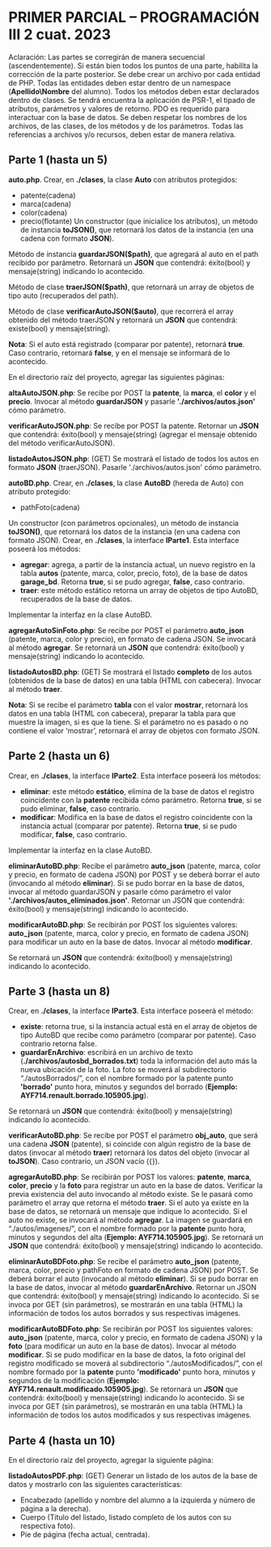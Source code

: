# PRIMER PARCIAL – PROGRAMACIÓN III                                                 2 cuat. 2023

Aclaración:
Las partes se corregirán de manera secuencial (ascendentemente). Si están bien todos los puntos de una parte, habilita la
corrección de la parte posterior.
Se debe crear un archivo por cada entidad de PHP.
Todas las entidades deben estar dentro de un namespace (**Apellido\Nombre** del alumno).
Todos los métodos deben estar declarados dentro de clases. Se tendrá encuentra la aplicación de PSR-1, el tipado de atributos,
parámetros y valores de retorno.
PDO es requerido para interactuar con la base de datos.
Se deben respetar los nombres de los archivos, de las clases, de los métodos y de los parámetros.
Todas las referencias a archivos y/o recursos, deben estar de manera relativa.

## Parte 1 (hasta un 5)
**auto.php**. Crear, en **./clases**, la clase **Auto** con atributos protegidos:
- patente(cadena)
- marca(cadena)
- color(cadena)
- precio(flotante)
Un constructor (que inicialice los atributos), un método de instancia **toJSON()**, que retornará los datos de la
instancia (en una cadena con formato **JSON**).

Método de instancia **guardarJSON($path)**, que agregará al auto en el path recibido por parámetro. Retornará un
**JSON** que contendrá: éxito(bool) y mensaje(string) indicando lo acontecido.

Método de clase **traerJSON($path)**, que retornará un array de objetos de tipo auto (recuperados del path).

Método de clase **verificarAutoJSON($auto)**, que recorrerá el array obtenido del método traerJSON y retornará un
**JSON** que contendrá: existe(bool) y mensaje(string).

**Nota**: Si el auto está registrado (comparar por patente), retornará **true**. Caso contrario, retornará **false**, y en el
mensaje se informará de lo acontecido.


En el directorio raíz del proyecto, agregar las siguientes páginas:

**altaAutoJSON.php**: Se recibe por POST la **patente**, la **marca**, el **color** y el **precio**. Invocar al método **guardarJSON** y
pasarle **'./archivos/autos.json'** cómo parámetro.

**verificarAutoJSON.php**: Se recibe por POST la patente.
Retornar un **JSON** que contendrá: éxito(bool) y mensaje(string) (agregar el mensaje obtenido del método
verificarAutoJSON).

**listadoAutosJSON.php**: (GET) Se mostrará el listado de todos los autos en formato **JSON** (traerJSON). Pasarle
'./archivos/autos.json' cómo parámetro.

**autoBD.php**. Crear, en **./clases**, la clase **AutoBD** (hereda de Auto) con atributo protegido:
- pathFoto(cadena)

Un constructor (con parámetros opcionales), un método de instancia **toJSON()**, que retornará los datos de la
instancia (en una cadena con formato JSON).
Crear, en **./clases**, la interface **IParte1**. Esta interface poseerá los métodos:
- **agregar**: agrega, a partir de la instancia actual, un nuevo registro en la tabla **autos** (patente, marca, color,
precio, foto), de la base de datos **garage_bd**. Retorna **true**, si se pudo agregar, **false**, caso contrario.
- **traer**: este método estático retorna un array de objetos de tipo AutoBD, recuperados de la base de datos.

Implementar la interfaz en la clase AutoBD.

**agregarAutoSinFoto.php**: Se recibe por POST el parámetro **auto_json** (patente, marca, color y precio), en formato
de cadena JSON. Se invocará al método **agregar**.
Se retornará un **JSON** que contendrá: éxito(bool) y mensaje(string) indicando lo acontecido.

**listadoAutosBD.php**: (GET) Se mostrará el listado **completo** de los autos (obtenidos de la base de datos) en una
tabla (HTML con cabecera). Invocar al método **traer**.

**Nota**: Si se recibe el parámetro **tabla** con el valor **mostrar**, retornará los datos en una tabla (HTML con cabecera),
preparar la tabla para que muestre la imagen, si es que la tiene.
Si el parámetro no es pasado o no contiene el valor ‘mostrar’, retornará el array de objetos con formato JSON.

## Parte 2 (hasta un 6)

Crear, en **./clases**, la interface **IParte2**. Esta interface poseerá los métodos:

- **eliminar**: este método **estático**, elimina de la base de datos el registro coincidente con la **patente** recibida
cómo parámetro. Retorna **true**, si se pudo eliminar, **false**, caso contrario.
- **modificar**: Modifica en la base de datos el registro coincidente con la instancia actual (comparar por
patente). Retorna **true**, si se pudo modificar, **false**, caso contrario.

Implementar la interfaz en la clase AutoBD.

**eliminarAutoBD.php**: Recibe el parámetro **auto_json** (patente, marca, color y precio, en formato de cadena JSON)
por POST y se deberá borrar el auto (invocando al método **eliminar**).
Si se pudo borrar en la base de datos, invocar al método guardarJSON y pasarle cómo parámetro el valor **'./archivos/autos_eliminados.json'**.
Retornar un JSON que contendrá: éxito(bool) y mensaje(string) indicando lo acontecido.

**modificarAutoBD.php**: Se recibirán por POST los siguientes valores: **auto_json** (patente, marca, color y precio, en
formato de cadena JSON) para modificar un auto en la base de datos. Invocar al método **modificar**.

Se retornará un **JSON** que contendrá: éxito(bool) y mensaje(string) indicando lo acontecido.

## Parte 3 (hasta un 8)

Crear, en **./clases**, la interface **IParte3**. Esta interface poseerá el método:
- **existe**: retorna true, si la instancia actual está en el array de objetos de tipo AutoBD que recibe como
parámetro (comparar por patente). Caso contrario retorna false.
- **guardarEnArchivo**: escribirá en un archivo de texto (**./archivos/autosbd_borrados.txt**) toda la información del auto más la nueva ubicación de la foto. La foto se moverá al subdirectorio “./autosBorrados/”, con el nombre formado por la patente punto **'borrado'** punto hora, minutos y segundos del borrado (**Ejemplo: AYF714.renault.borrado.105905.jpg**).

Se retornará un **JSON** que contendrá: éxito(bool) y mensaje(string) indicando lo acontecido.

**verificarAutoBD.php**: Se recibe por POST el parámetro **obj_auto**, que será una cadena **JSON** (patente), si coincide
con algún registro de la base de datos (invocar al método **traer**) retornará los datos del objeto (invocar al **toJSON**).
Caso contrario, un JSON vacío ({}).

**agregarAutoBD.php**: Se recibirán por POST los valores: **patente**, **marca**, **color**, **precio** y la **foto** para registrar un
auto en la base de datos.
Verificar la previa existencia del auto invocando al método existe. Se le pasará como parámetro el array que
retorna el método **traer**.
Si el auto ya existe en la base de datos, se retornará un mensaje que indique lo acontecido.
Si el auto no existe, se invocará al método **agregar**. La imagen se guardará en “./autos/imagenes/”, con el nombre
formado por la **patente** punto hora, minutos y segundos del alta (**Ejemplo: AYF714.105905.jpg**).
Se retornará un **JSON** que contendrá: éxito(bool) y mensaje(string) indicando lo acontecido.

**eliminarAutoBDFoto.php**: Se recibe el parámetro **auto_json** (patente, marca, color, precio y pathFoto en formato
de cadena JSON) por POST. Se deberá borrar el auto (invocando al método **eliminar**).
Si se pudo borrar en la base de datos, invocar al método **guardarEnArchivo**.
Retornar un JSON que contendrá: éxito(bool) y mensaje(string) indicando lo acontecido.
Si se invoca por GET (sin parámetros), se mostrarán en una tabla (HTML) la información de todos los autos
borrados y sus respectivas imágenes.

**modificarAutoBDFoto.php**: Se recibirán por POST los siguientes valores: **auto_json** (patente, marca, color y
precio, en formato de cadena JSON) y la **foto** (para modificar un auto en la base de datos). Invocar al método
**modificar**.
Si se pudo modificar en la base de datos, la foto original del registro modificado se moverá al subdirectorio
“./autosModificados/”, con el nombre formado por la **patente** punto **'modificado'** punto hora, minutos y segundos
de la modificación (**Ejemplo: AYF714.renault.modificado.105905.jpg**).
Se retornará un **JSON** que contendrá: éxito(bool) y mensaje(string) indicando lo acontecido.
Si se invoca por GET (sin parámetros), se mostrarán en una tabla (HTML) la información de todos los autos
modificados y sus respectivas imágenes.

## Parte 4 (hasta un 10)

En el directorio raíz del proyecto, agregar la siguiente página:

**listadoAutosPDF.php**: (GET) Generar un listado de los autos de la base de datos y mostrarlo con las siguientes
características:
- Encabezado (apellido y nombre del alumno a la izquierda y número de página a la derecha).
- Cuerpo (Título del listado, listado completo de los autos con su respectiva foto).
- Pie de página (fecha actual, centrada).
